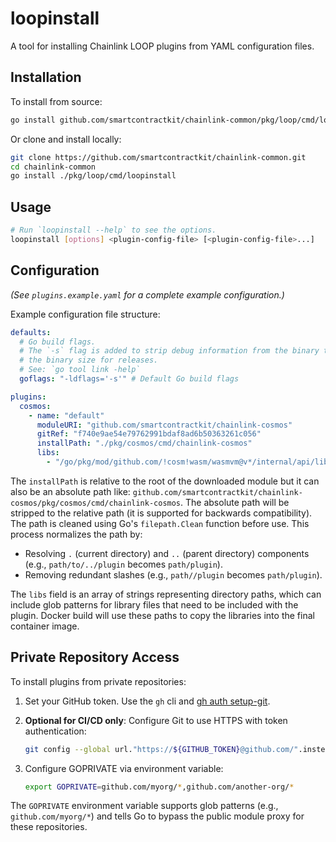 # loopinstall

A tool for installing Chainlink LOOP plugins from YAML configuration files.

## Installation

To install from source:

```bash
go install github.com/smartcontractkit/chainlink-common/pkg/loop/cmd/loopinstall@latest
```

Or clone and install locally:

```bash
git clone https://github.com/smartcontractkit/chainlink-common.git
cd chainlink-common
go install ./pkg/loop/cmd/loopinstall
```

## Usage

```bash
# Run `loopinstall --help` to see the options.
loopinstall [options] <plugin-config-file> [<plugin-config-file>...]
```

## Configuration

_(See `plugins.example.yaml` for a complete example configuration.)_

Example configuration file structure:

```yaml
defaults:
  # Go build flags.
  # The `-s` flag is added to strip debug information from the binary to reduce
  # the binary size for releases.
  # See: `go tool link -help`
  goflags: "-ldflags='-s'" # Default Go build flags

plugins:
  cosmos:
    - name: "default"
      moduleURI: "github.com/smartcontractkit/chainlink-cosmos"
      gitRef: "f740e9ae54e79762991bdaf8ad6b50363261c056"
      installPath: "./pkg/cosmos/cmd/chainlink-cosmos"
      libs:
        - "/go/pkg/mod/github.com/!cosm!wasm/wasmvm@v*/internal/api/libwasmvm.*.so"
```

The `installPath` is relative to the root of the downloaded module but it can also be an absolute path like: `github.com/smartcontractkit/chainlink-cosmos/pkg/cosmos/cmd/chainlink-cosmos`. The absolute path will be stripped to the relative path (it is supported for backwards compatibility). The path is cleaned using Go's `filepath.Clean` function before use. This process normalizes the path by:

- Resolving `.` (current directory) and `..` (parent directory) components (e.g., `path/to/../plugin` becomes `path/plugin`).
- Removing redundant slashes (e.g., `path//plugin` becomes `path/plugin`).

The `libs` field is an array of strings representing directory paths, which can include glob patterns for library files that need to be included with the plugin. Docker build will use these paths to copy the libraries into the final container image.

## Private Repository Access

To install plugins from private repositories:

1. Set your GitHub token. Use the `gh` cli and [gh auth setup-git](https://cli.github.com/manual/gh_auth_setup-git).

2. **Optional for CI/CD only**: Configure Git to use HTTPS with token authentication:

   ```bash
   git config --global url."https://${GITHUB_TOKEN}@github.com/".insteadOf "https://github.com/"
   ```

3. Configure GOPRIVATE via environment variable:
   ```bash
   export GOPRIVATE=github.com/myorg/*,github.com/another-org/*
   ```

The `GOPRIVATE` environment variable supports glob patterns (e.g., `github.com/myorg/*`) and tells Go to bypass the public module proxy for these repositories.
